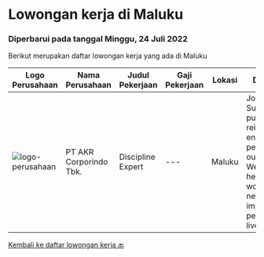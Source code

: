 
  # Lowongan kerja di Maluku

  ### Diperbarui pada tanggal Minggu, 24 Juli 2022

  Berikut merupakan daftar lowongan kerja yang ada di Maluku

  |Logo Perusahaan | Nama Perusahaan | Judul Pekerjaan | Gaji Pekerjaan | Lokasi | Deskripsi | Tanggal diunggah | Pranala |
  | -------------- | --------------- | --------------- | --------- | --------- | -------------- | ------- | ----------- |
  |![logo-perusahaan](https://image-service-cdn.seek.com.au/5a3996bee985ef8e0d596ac246962f1a36c33f80/ee4dce1061f3f616224767ad58cb2fc751b8d2dc)|PT AKR Corporindo Tbk.|Discipline Expert|---|Maluku|Job Profile SummaryOur purpose is reimagining energy for people and our planet. We want to help the world reach net zero and improve people’s lives....|Sabtu, 23 Juli 2022|https://www.jobstreet.co.id/id/job/discipline-expert-1032332263?token=0~8a4a6c00-6057-4754-965d-f081a5609a4b&sectionRank=1&jobId=jobstreet-id-job-1032332263|


  [Kembali ke daftar lowongan kerja 🔙](../README.md#daftar-lowongan-kerja)
  
